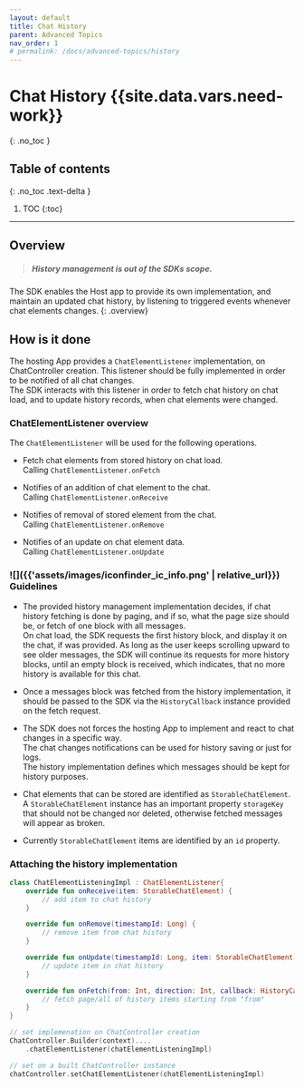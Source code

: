 ```yaml
---
layout: default
title: Chat History
parent: Advanced Topics
nav_order: 1
# permalink: /docs/advanced-topics/history
---
```


# Chat History {{site.data.vars.need-work}}
{: .no_toc }

## Table of contents
{: .no_toc .text-delta }

1. TOC
{:toc}

---

## Overview
> ##### History management is out of the SDKs scope.  

The SDK enables the Host app to provide its own implementation, and maintain an updated chat history, by listening to triggered events whenever chat elements changes.
{: .overview}

## How is it done
The hosting App provides a `ChatElementListener` implementation, on ChatController creation. This listener should be fully implemented in order to be notified of all chat changes.   
The SDK interacts with this listener in order to fetch chat history on chat load, and to update history records, when chat elements were changed.

### ChatElementListener overview
The `ChatElementListener` will be used for the following operations.
- Fetch chat elements from stored history on chat load.   
Calling `ChatElementListener.onFetch`

- Notifies of an addition of chat element to the chat.  
Calling `ChatElementListener.onReceive`

- Notifies of removal of stored element from the chat.   
Calling `ChatElementListener.onRemove`

- Notifies of an update on chat element data.  
Calling `ChatElementListener.onUpdate`

### ![]({{'assets/images/iconfinder_ic_info.png' | relative_url}}) Guidelines
- The provided history management implementation decides, if chat history fetching is done by paging, and if so, what the page size should be, or fetch of one block with all messages.  
On chat load,  the SDK requests the first history block, and display it on the chat, if was provided. As long as the user keeps scrolling upward to see older messages, the SDK will continue its requests for more history blocks, until an empty block is received, which indicates, that no more history is available for this chat.

- Once a messages block was fetched from the history implementation, it should be passed to the SDK via the `HistoryCallback` instance provided on the fetch request.

- The SDK does not forces the hosting App to implement and react to chat changes in a specific way.  
The chat changes notifications can be used for history saving or just for logs.  
The history implementation defines which messages should be kept for history purposes.

- Chat elements that can be stored are identified as `StorableChatElement`.   
A `StorableChatElement` instance has an important property `storageKey` that should not be changed nor deleted, otherwise fetched messages will appear as broken.   

- Currently `StorableChatElement` items are identified by an `id` property.


### Attaching the history implementation 
```kotlin
class ChatElementListeningImpl : ChatElementListener{
    override fun onReceive(item: StorableChatElement) {
        // add item to chat history
    }

    override fun onRemove(timestampId: Long) {
        // remove item from chat history
    }

    override fun onUpdate(timestampId: Long, item: StorableChatElement) {
        // update item in chat history
    }

    override fun onFetch(from: Int, direction: Int, callback: HistoryCallback?) {
        // fetch page/all of history items starting from "from"
    }
}

// set implemenation on ChatController creation
ChatController.Builder(context)....
    .chatElementListener(chatElementListeningImpl)

// set on a built ChatController instance
chatController.setChatElementListener(chatElementListeningImpl)
```

























